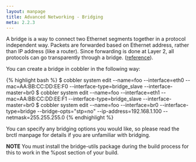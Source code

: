 ```yaml
---
layout: manpage
title: Advanced Networking - Bridging
meta: 2.2.3
---
```


A bridge is a way to connect two Ethernet segments together in a protocol independent way. Packets are forwarded based on Ethernet address, rather than IP address (like a router). Since forwarding is done at Layer 2, all protocols can go transparently through a bridge. ([reference](http://www.linuxfoundation.org/collaborate/workgroups/networking/bridge)). 

You can create a bridge in cobbler in the following way:

{% highlight bash %}
$ cobbler system edit --name=foo --interface=eth0 --mac=AA:BB:CC:DD:EE:F0 --interface-type=bridge_slave --interface-master=br0
$ cobbler system edit --name=foo --interface=eth1 --mac=AA:BB:CC:DD:EE:F1 --interface-type=bridge_slave --interface-master=br0
$ cobbler system edit --name=foo --interface=br0 --interface-type=bridge --bridge-opts="stp=no" --ip-address=192.168.1.100 --netmask=255.255.255.0
{% endhighlight %}

You can specify any bridging options you would like, so please read the brctl manpage for details if you are unfamiliar with bridging.

**NOTE** You must install the bridge-utils package during the build process for this to work in the %post section of your build.
